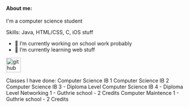 #### About me:
I'm a computer science student

Skills: Java, HTML/CSS, C, iOS stuff

- 🔭 I’m currently working on school work probably 
- 🌱 I’m currently learning web stuff 


[<img src='https://cdn.jsdelivr.net/npm/simple-icons@3.0.1/icons/github.svg' alt='github' height='40'>](https://github.com/endiceth)  

Classes I have done:
Computer Science IB 1
Computer Science IB 2
Computer Science IB 3 - Diploma Level
Computer Science IB 4 - Diploma Level
Networking 1 - Guthrie school - 2 Credits
Computer Maintence 1 - Guthrie school - 2 Credits
